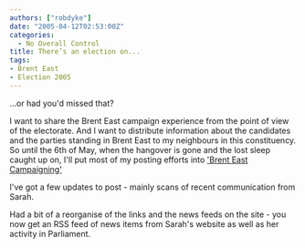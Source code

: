 ```yaml
---
authors: ["robdyke"]
date: "2005-04-12T02:53:00Z"
categories:
  - No Overall Control
title: There’s an election on...
tags:
- Brent East
- Election 2005
---
```

...or had you'd missed that?

I want to share the Brent East campaign experience from the point of view of the electorate. And I want to distribute information about the candidates and the parties standing in Brent East to my neighbours in this constituency. So until the 6th of May, when the hangover is gone and the lost sleep caught up on, I'll put most of my posting efforts into ['Brent East Campaigning'](http://becampaign.blogspot.com/)

I've got a few updates to post - mainly scans of recent communication from Sarah.

Had a bit of a reorganise of the links and the news feeds on the site - you now get an RSS feed of news items from Sarah's website as well as her activity in Parliament.
